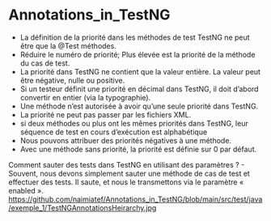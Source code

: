 # Annotations_in_TestNG
- La définition de la priorité dans les méthodes de test TestNG ne peut être que la @Test méthodes.
- Réduire le numéro de priorité; Plus élevée est la priorité de la méthode du cas de test.
- La priorité dans TestNG ne contient que la valeur entière. La valeur peut être négative, nulle ou positive.
- Si un testeur définit une priorité en décimal dans TestNG, il doit d’abord convertir en entier (via la typographie).
- Une méthode n’est autorisée à avoir qu’une seule priorité dans TestNG.
- La priorité ne peut pas passer par les fichiers XML.
-  si deux méthodes ou plus ont les mêmes priorités dans TestNG, leur séquence de test en cours d’exécution est alphabétique
- Nous pouvons attribuer des priorités négatives à une méthode.
- Avec une méthode sans priorité, la priorité est définie sur 0 par défaut.

Comment sauter des tests dans TestNG en utilisant des paramètres ?
	- Souvent, nous devons simplement sauter une méthode de cas de test et effectuer des tests. Il saute, et nous le transmettons via
	 le paramètre « enabled ».
https://github.com/naimiatef/Annotations_in_TestNG/blob/main/src/test/java/exemple_1/TestNGAnnotationsHeirarchy.jpg
